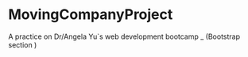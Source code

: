 # MovingCompanyProject
A practice on Dr/Angela Yu`s web development bootcamp _ (Bootstrap section ) 
